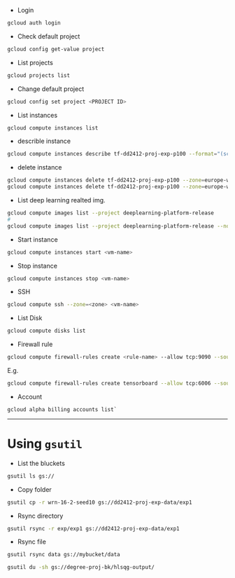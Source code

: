 - Login
```bash
gcloud auth login
```
- Check default project
```bash
gcloud config get-value project
```

- List projects
```bash
gcloud projects list
```

- Change default project
```bash
gcloud config set project <PROJECT ID>
```

- List instances
```bash
gcloud compute instances list
```

- describle instance
```bash
gcloud compute instances describe tf-dd2412-proj-exp-p100 --format="(scheduling.preemptible)" --zone=europe-west1-b
```

- delete instance
```bash
gcloud compute instances delete tf-dd2412-proj-exp-p100 --zone=europe-west1-b
gcloud compute instances delete tf-dd2412-proj-exp-p100 --zone=europe-west1-b --keep-disks=boot
```

- List deep learning realted img.
```bash
gcloud compute images list --project deeplearning-platform-release
#
gcloud compute images list --project deeplearning-platform-release --no-standard-images
```

- Start instance
```bash
gcloud compute instances start <vm-name>
```

- Stop instance
```bash
gcloud compute instances stop <vm-name>
```

- SSH
```bash
gcloud compute ssh --zone=<zone> <vm-name>
```

- List Disk
```bash
gcloud compute disks list
```

- Firewall rule
```bash
gcloud compute firewall-rules create <rule-name> --allow tcp:9090 --source-tags=<list-of-your-instances-names> --source-ranges=0.0.0.0/0 --description="<your-description-here>"
```
E.g.
```bash
gcloud compute firewall-rules create tensorboard --allow tcp:6006 --source-ranges=0.0.0.0/0 --description="Tensorboard monitoring use"
```

- Account
```
gcloud alpha billing accounts list`
```

-------

# Using `gsutil`

- List the bluckets
```bash
gsutil ls gs://
```

- Copy folder
```bash
gsutil cp -r wrn-16-2-seed10 gs://dd2412-proj-exp-data/exp1
```

- Rsync directory
```bash
gsutil rsync -r exp/exp1 gs://dd2412-proj-exp-data/exp1
```

- Rsync file
```bash
gsutil rsync data gs://mybucket/data
```

```bash
gsutil du -sh gs://degree-proj-bk/hlsqg-output/
```
